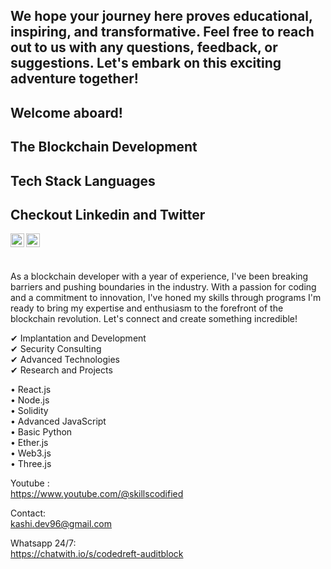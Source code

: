 ## We hope your journey here proves educational, inspiring, and transformative. Feel free to reach out to us with any questions, feedback, or suggestions. Let's embark on this exciting adventure together!

## Welcome aboard!

## The Blockchain Development 

## Tech Stack Languages


## Checkout Linkedin and Twitter
 
<a href="https://www.linkedin.com/in/kashif-choudary/">
  
  <img align="left" alt="Kashif - LinkedIn" width="22px" src="https://cdn.jsdelivr.net/npm/simple-icons@v3/icons/linkedin.svg"/>
</a>
<a href="https://twitter.com/k_ashi0">
 
  <img align="left" alt="kashif - Twitter" width="22px" src="https://cdn.jsdelivr.net/npm/simple-icons@v3/icons/twitter.svg"/>
</a>

 ##
<br />
<br />

As a blockchain developer with a year of experience, I've been breaking barriers and pushing boundaries in the industry. With a passion for coding and a commitment to innovation, I've honed my skills through programs I'm ready to bring my expertise and enthusiasm to the forefront of the blockchain revolution. Let's connect and create something incredible!

✔ Implantation and Development<br>
✔ Security Consulting <br>
✔ Advanced Technologies <br>
✔ Research and Projects<br>

   
• React.js<br>
• Node.js<br>
• Solidity<br>
• Advanced JavaScript<br>
• Basic Python <br>
• Ether.js <br>
• Web3.js <br>
• Three.js <br>

Youtube :<br>
https://www.youtube.com/@skillscodified

Contact:<br>
kashi.dev96@gmail.com<br>
 
Whatsapp 24/7:<br>
https://chatwith.io/s/codedreft-auditblock <br>
 



